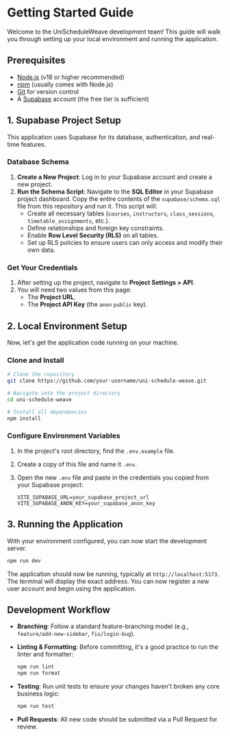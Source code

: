 # Getting Started Guide

Welcome to the UniScheduleWeave development team! This guide will walk you through setting up your local environment and running the application.

## Prerequisites

- [Node.js](https://nodejs.org/) (v18 or higher recommended)
- [npm](https://www.npmjs.com/) (usually comes with Node.js)
- [Git](https://git-scm.com/) for version control
- A [Supabase](https://supabase.com/) account (the free tier is sufficient)

## 1. Supabase Project Setup

This application uses Supabase for its database, authentication, and real-time features.

### Database Schema

1. **Create a New Project**: Log in to your Supabase account and create a new project.
2. **Run the Schema Script**: Navigate to the **SQL Editor** in your Supabase project dashboard. Copy the entire contents of the `supabase/schema.sql` file from this repository and run it. This script will:
    - Create all necessary tables (`courses`, `instructors`, `class_sessions`, `timetable_assignments`, etc.).
    - Define relationships and foreign key constraints.
    - Enable **Row Level Security (RLS)** on all tables.
    - Set up RLS policies to ensure users can only access and modify their own data.

### Get Your Credentials

1. After setting up the project, navigate to **Project Settings > API**.
2. You will need two values from this page:
    - The **Project URL**.
    - The **Project API Key** (the `anon` `public` key).

## 2. Local Environment Setup

Now, let's get the application code running on your machine.

### Clone and Install

```bash
# Clone the repository
git clone https://github.com/your-username/uni-schedule-weave.git

# Navigate into the project directory
cd uni-schedule-weave

# Install all dependencies
npm install
```

### Configure Environment Variables

1. In the project's root directory, find the `.env.example` file.
2. Create a copy of this file and name it `.env`.
3. Open the new `.env` file and paste in the credentials you copied from your Supabase project:

    ```env
    VITE_SUPABASE_URL=your_supabase_project_url
    VITE_SUPABASE_ANON_KEY=your_supabase_anon_key
    ```

## 3. Running the Application

With your environment configured, you can now start the development server.

```bash
npm run dev
```

The application should now be running, typically at `http://localhost:5173`. The terminal will display the exact address. You can now register a new user account and begin using the application.

## Development Workflow

- **Branching**: Follow a standard feature-branching model (e.g., `feature/add-new-sidebar`, `fix/login-bug`).
- **Linting & Formatting**: Before committing, it's a good practice to run the linter and formatter:

    ```bash
    npm run lint
    npm run format
    ```

- **Testing**: Run unit tests to ensure your changes haven't broken any core business logic:

    ```bash
    npm run test
    ```

- **Pull Requests**: All new code should be submitted via a Pull Request for review.
